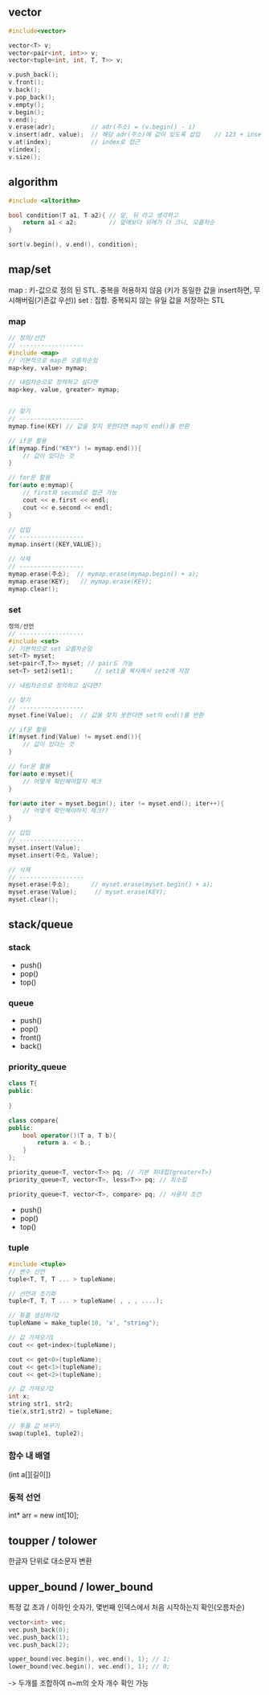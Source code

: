 ## vector

```c++
#include<vector>

vector<T> v;
vector<pair<int, int>> v;
vector<tuple<int, int, T, T>> v;

v.push_back();
v.front();
v.back();
v.pop_back();
v.empty();
v.begin();
v.end();
v.erase(adr);          // adr(주소) = (v.begin() - i)
v.insert(adr, value);  // 해당 adr(주소)에 값이 있도록 삽입    // 123 + insert(begin()+1, 0) => 1023 // v.insert(v.begin(), value); <- push_front()와 동일
v.at(index);           // index로 접근
v[index];
v.size();
```

## algorithm

```c++
#include <altorithm>

bool condition(T a1, T a2){ // 앞, 뒤 라고 생각하고
    return a1 < a2;         // 앞에보다 뒤에가 더 크니, 오름차순
}

sort(v.begin(), v.end(), condition);
```

## map/set

map : 키-값으로 정의 된 STL. 중복을 허용하지 않음 (키가 동일한 값을 insert하면, 무시해버림(기존값 우선))
set : 집합. 중복되지 않는 유일 값을 저장하는 STL

### map
```c++
// 정의/선언
// ------------------
#include <map>
// 기본적으로 map은 오름차순임
map<key, value> mymap;

// 내림차순으로 정의하고 싶다면
map<key, value, greater> mymap;


// 찾기
// ------------------
mymap.fine(KEY) // 값을 찾지 못한다면 map의 end()를 반환

// if문 활용
if(mymap.find("KEY") != mymap.end()){
    // 값이 있다는 것
}

// for문 활용
for(auto e:mymap){
    // first와 second로 접근 가능
    cout << e.first << endl;
    cout << e.second << endl;
}

// 삽입
// ------------------
mymap.insert({KEY,VALUE});

// 삭제
// ------------------
mymap.erase(주소);  // mymap.erase(mymap.begin() + a);
mymap.erase(KEY);   // mymap.erase(KEY);
mymap.clear();
```

### set

```c++
정의/선언
// ------------------
#include <set>
// 기본적으로 set 오름차순임
set<T> myset;
set<pair<T,T>> myset; // pair도 가능
set<T> set2(set1);      // set1을 복사해서 set2에 저장

// 내림차순으로 정의하고 싶다면?

// 찾기
// ------------------
myset.fine(Value);  // 값을 찾지 못한다면 set의 end()를 반환

// if문 활용
if(myset.find(Value) != myset.end()){
    // 값이 있다는 것
}

// for문 활용
for(auto e:myset){
    // 어떻게 확인해야할지 체크
}

for(auto iter = myset.begin(); iter != myset.end(); iter++){
    // 어떻게 확인해야하지 체크??
}

// 삽입
// ------------------
myset.insert(Value);
myset.insert(주소, Value);

// 삭제
// ------------------
myset.erase(주소);      // myset.erase(myset.begin() + a);
myset.erase(Value);     // myset.erase(KEY);
myset.clear();
```

## stack/queue
### stack

- push()
- pop()
- top()
### queue

- push()
- pop()
- front()
- back()
### priority_queue

```c++
class T{
public:
    
}

class compare{
public:
    bool operator()(T a, T b){
        return a. < b.;
    }
};

priority_queue<T, vector<T>> pq; // 기본 최대힙(greater<T>)
priority_queue<T, vector<T>, less<T>> pq; // 최소힙

priority_queue<T, vector<T>, compare> pq; // 사용자 조건

```
- push()
- pop()
- top()

### tuple

```c++
#include <tuple>
// 변수 선언
tuple<T, T, T ... > tupleName;

// 선언과 초기화
tuple<T, T, T ... > tupleName( , , , ....);

// 튜플 생성하기2
tupleName = make_tuple(10, 'x', "string");

// 값 가져오기1
cout << get<index>(tupleName);

cout << get<0>(tupleName);
cout << get<1>(tupleName);
cout << get<2>(tupleName);

// 값 가져오기2
int x;
string str1, str2;
tie(x,str1,str2) = tupleName;

// 투플 값 바꾸기
swap(tuple1, tuple2);

```
### 함수 내 배열

(int a[][길이])

### 동적 선언

int\* arr = new int[10];

## toupper / tolower
한글자 단위로 대소문자 변환

## upper_bound / lower_bound
특정 값 초과 / 이하인 숫자가, 몇번째 인덱스에서 처음 시작하는지 확인(오름차순)

``` c++
vector<int> vec;
vec.push_back(0);
vec.push_back(1);
vec.push_back(2);

upper_bound(vec.begin(), vec.end(), 1); // 1;
lower_bound(vec.begin(), vec.end(), 1); // 0;
```
-> 두개를 조합하여 n~m의 숫자 개수 확인 가능
